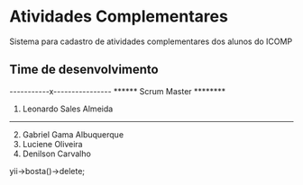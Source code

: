 # Atividades Complementares

Sistema para cadastro de atividades complementares dos alunos do ICOMP

## Time de desenvolvimento

-----------x----------------
****** Scrum Master ********
1. Leonardo Sales Almeida
****************************

2. Gabriel Gama Albuquerque
3. Luciene Oliveira
4. Denilson Carvalho

yii->bosta()->delete;